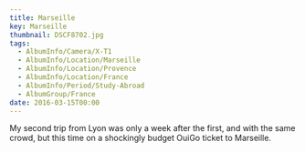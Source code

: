 ```yaml
---
title: Marseille
key: Marseille
thumbnail: DSCF8702.jpg
tags:
  - AlbumInfo/Camera/X-T1
  - AlbumInfo/Location/Marseille
  - AlbumInfo/Location/Provence
  - AlbumInfo/Location/France
  - AlbumInfo/Period/Study-Abroad
  - AlbumGroup/France
date: 2016-03-15T00:00
---
```

My second trip from Lyon was only a week after the first, and with the same crowd, but this time on a shockingly budget OuiGo ticket to Marseille.
